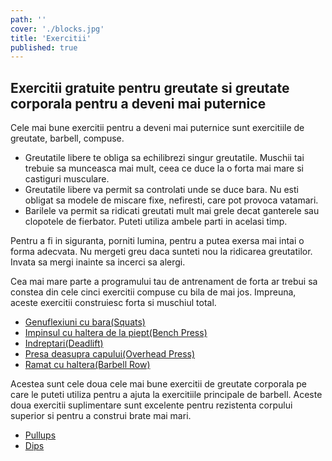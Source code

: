 ```yaml
---
path: ''
cover: './blocks.jpg'
title: 'Exercitii'
published: true
---
```


## Exercitii gratuite pentru greutate si greutate corporala pentru a deveni mai puternice

Cele mai bune exercitii pentru a deveni mai puternice sunt exercitiile de greutate, barbell, compuse.

- Greutatile libere te obliga sa echilibrezi singur greutatile. Muschii tai trebuie sa munceasca mai mult, ceea ce duce la o forta mai mare si castiguri musculare.
- Greutatile libere va permit sa controlati unde se duce bara. Nu esti obligat sa modele de miscare fixe, nefiresti, care pot provoca vatamari.
- Barilele va permit sa ridicati greutati mult mai grele decat ganterele sau clopotele de fierbator. Puteti utiliza ambele parti in acelasi timp.

Pentru a fi in siguranta, porniti lumina, pentru a putea exersa mai intai o forma adecvata. Nu mergeti greu daca sunteti nou la ridicarea greutatilor. Invata sa mergi inainte sa incerci sa alergi.

Cea mai mare parte a programului tau de antrenament de forta ar trebui sa constea din cele cinci exercitii compuse cu bila de mai jos. Impreuna, aceste exercitii construiesc forta si muschiul total.

- [Genuflexiuni cu bara(Squats)](/exercitii/picioare/genoflexiuni-cu-bara)
- [Impinsul cu haltera de la piept(Bench Press)](/exercitii/piept/bench-press)
- [Indreptari(Deadlift)](</exercitii/spate/indreptari(deadlifts)>)
- [Presa deasupra capului(Overhead Press)](/exercitii/umeri/presa-deasupra-capului-cu-haltera)
- [Ramat cu haltera(Barbell Row)](/exercitii/spate/ramat-cu-bara)

Acestea sunt cele doua cele mai bune exercitii de greutate corporala pe care le puteti utiliza pentru a ajuta la exercitiile principale de barbell. Aceste doua exercitii suplimentare sunt excelente pentru rezistenta corpului superior si pentru a construi brate mai mari.

- [Pullups](exercitii/spate/tractiuni)
- [Dips](exercitii/piept/flotari-la-paralele)
